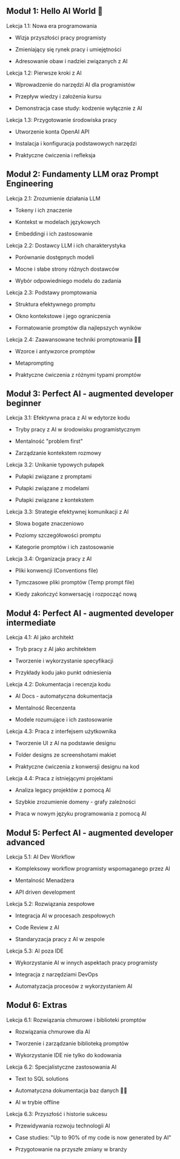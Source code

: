 ## Moduł 1: Hello AI World 🚀

Lekcja 1.1: Nowa era programowania

- Wizja przyszłości pracy programisty

- Zmieniający się rynek pracy i umiejętności

- Adresowanie obaw i nadziei związanych z AI

Lekcja 1.2: Pierwsze kroki z AI

- Wprowadzenie do narzędzi AI dla programistów

- Przepływ wiedzy i założenia kursu

- Demonstracja case study: kodzenie wyłącznie z AI

Lekcja 1.3: Przygotowanie środowiska pracy

- Utworzenie konta OpenAI API

- Instalacja i konfiguracja podstawowych narzędzi

- Praktyczne ćwiczenia i refleksja

## Moduł 2: Fundamenty LLM oraz Prompt Engineering

Lekcja 2.1: Zrozumienie działania LLM

- Tokeny i ich znaczenie

- Kontekst w modelach językowych

- Embeddingi i ich zastosowanie

Lekcja 2.2: Dostawcy LLM i ich charakterystyka

- Porównanie dostępnych modeli

- Mocne i słabe strony różnych dostawców

- Wybór odpowiedniego modelu do zadania

Lekcja 2.3: Podstawy promptowania

- Struktura efektywnego promptu

- Okno kontekstowe i jego ograniczenia

- Formatowanie promptów dla najlepszych wyników

Lekcja 2.4: Zaawansowane techniki promptowania 🧙‍♂️

- Wzorce i antywzorce promptów

- Metaprompting

- Praktyczne ćwiczenia z różnymi typami promptów

## Moduł 3: Perfect AI - augmented developer beginner

Lekcja 3.1: Efektywna praca z AI w edytorze kodu

- Tryby pracy z AI w środowisku programistycznym

- Mentalność "problem first"

- Zarządzanie kontekstem rozmowy

Lekcja 3.2: Unikanie typowych pułapek

- Pułapki związane z promptami

- Pułapki związane z modelami

- Pułapki związane z kontekstem

Lekcja 3.3: Strategie efektywnej komunikacji z AI

- Słowa bogate znaczeniowo

- Poziomy szczegółowości promptu

- Kategorie promptów i ich zastosowanie

Lekcja 3.4: Organizacja pracy z AI

- Pliki konwencji (Conventions file)

- Tymczasowe pliki promptów (Temp prompt file)

- Kiedy zakończyć konwersację i rozpocząć nową

## Moduł 4: Perfect AI - augmented developer intermediate

Lekcja 4.1: AI jako architekt

- Tryb pracy z AI jako architektem

- Tworzenie i wykorzystanie specyfikacji

- Przykłady kodu jako punkt odniesienia

Lekcja 4.2: Dokumentacja i recenzja kodu

- AI Docs - automatyczna dokumentacja

- Mentalność Recenzenta

- Modele rozumujące i ich zastosowanie

Lekcja 4.3: Praca z interfejsem użytkownika

- Tworzenie UI z AI na podstawie designu

- Folder designs ze screenshotami makiet

- Praktyczne ćwiczenia z konwersji designu na kod

Lekcja 4.4: Praca z istniejącymi projektami

- Analiza legacy projektów z pomocą AI

- Szybkie zrozumienie domeny - grafy zależności

- Praca w nowym języku programowania z pomocą AI

## Moduł 5: Perfect AI - augmented developer advanced

Lekcja 5.1: AI Dev Workflow

- Kompleksowy workflow programisty wspomaganego przez AI

- Mentalność Menadżera

- API driven development

Lekcja 5.2: Rozwiązania zespołowe

- Integracja AI w procesach zespołowych

- Code Review z AI

- Standaryzacja pracy z AI w zespole

Lekcja 5.3: AI poza IDE

- Wykorzystanie AI w innych aspektach pracy programisty

- Integracja z narzędziami DevOps

- Automatyzacja procesów z wykorzystaniem AI

## Moduł 6: Extras

Lekcja 6.1: Rozwiązania chmurowe i biblioteki promptów

- Rozwiązania chmurowe dla AI

- Tworzenie i zarządzanie biblioteką promptów

- Wykorzystanie IDE nie tylko do kodowania

Lekcja 6.2: Specjalistyczne zastosowania AI

- Text to SQL solutions

- Automatyczna dokumentacja baz danych 🧙‍♂️

- AI w trybie offline

Lekcja 6.3: Przyszłość i historie sukcesu

- Przewidywania rozwoju technologii AI

- Case studies: "Up to 90% of my code is now generated by AI"

- Przygotowanie na przyszłe zmiany w branży